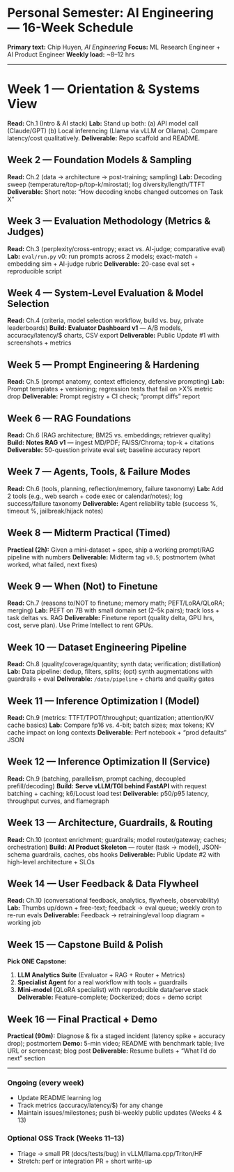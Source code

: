 # Personal Semester: AI Engineering — 16-Week Schedule

**Primary text:** Chip Huyen, *AI Engineering*
**Focus:** ML Research Engineer + AI Product Engineer
**Weekly load:** ~8–12 hrs

---

# Week 1 — Orientation & Systems View
**Read:** Ch.1 (Intro & AI stack)
**Lab:** Stand up both:
(a) API model call (Claude/GPT)
(b) Local inferencing (Llama via vLLM or Ollama). Compare latency/cost qualitatively.
**Deliverable:** Repo scaffold and README.

## Week 2 — Foundation Models & Sampling
**Read:** Ch.2 (data → architecture → post-training; sampling)
**Lab:** Decoding sweep (temperature/top-p/top-k/mirostat); log diversity/length/TTFT
**Deliverable:** Short note: “How decoding knobs changed outcomes on Task X”

## Week 3 — Evaluation Methodology (Metrics & Judges)
**Read:** Ch.3 (perplexity/cross-entropy; exact vs. AI-judge; comparative eval)
**Lab:** `eval/run.py` v0: run prompts across 2 models; exact-match + embedding sim + AI-judge rubric
**Deliverable:** 20-case eval set + reproducible script

## Week 4 — System-Level Evaluation & Model Selection
**Read:** Ch.4 (criteria, model selection workflow, build vs. buy, private leaderboards)
**Build:** **Evaluator Dashboard v1** — A/B models, accuracy/latency/$ charts, CSV export
**Deliverable:** Public Update #1 with screenshots + metrics

## Week 5 — Prompt Engineering & Hardening
**Read:** Ch.5 (prompt anatomy, context efficiency, defensive prompting)
**Lab:** Prompt templates + versioning; regression tests that fail on >X% metric drop
**Deliverable:** Prompt registry + CI check; “prompt diffs” report

## Week 6 — RAG Foundations
**Read:** Ch.6 (RAG architecture; BM25 vs. embeddings; retriever quality)
**Build:** **Notes RAG v1** — ingest MD/PDF; FAISS/Chroma; top-k + citations
**Deliverable:** 50-question private eval set; baseline accuracy report

## Week 7 — Agents, Tools, & Failure Modes
**Read:** Ch.6 (tools, planning, reflection/memory, failure taxonomy)
**Lab:** Add 2 tools (e.g., web search + code exec or calendar/notes); log success/failure taxonomy
**Deliverable:** Agent reliability table (success %, timeout %, jailbreak/hijack notes)

## Week 8 — Midterm Practical (Timed)
**Practical (2h):** Given a mini-dataset + spec, ship a working prompt/RAG pipeline with numbers
**Deliverable:** Midterm tag `v0.5`; postmortem (what worked, what failed, next fixes)

## Week 9 — When (Not) to Finetune
**Read:** Ch.7 (reasons to/NOT to finetune; memory math; PEFT/LoRA/QLoRA; merging)
**Lab:** PEFT on 7B with small domain set (2–5k pairs); track loss + task deltas vs. RAG
**Deliverable:** Finetune report (quality delta, GPU hrs, cost, serve plan). Use Prime Intellect to rent GPUs.

## Week 10 — Dataset Engineering Pipeline
**Read:** Ch.8 (quality/coverage/quantity; synth data; verification; distillation)
**Lab:** Data pipeline: dedup, filters, splits; (opt) synth augmentations with guardrails + eval
**Deliverable:** `/data/pipeline` + charts and quality gates

## Week 11 — Inference Optimization I (Model)
**Read:** Ch.9 (metrics: TTFT/TPOT/throughput; quantization; attention/KV cache basics)
**Lab:** Compare fp16 vs. 4-bit; batch sizes; max tokens; KV cache impact on long contexts
**Deliverable:** Perf notebook + “prod defaults” JSON

## Week 12 — Inference Optimization II (Service)
**Read:** Ch.9 (batching, parallelism, prompt caching, decoupled prefill/decoding)
**Build:** **Serve vLLM/TGI behind FastAPI** with request batching + caching; k6/Locust load test
**Deliverable:** p50/p95 latency, throughput curves, and flamegraph

## Week 13 — Architecture, Guardrails, & Routing
**Read:** Ch.10 (context enrichment; guardrails; model router/gateway; caches; orchestration)
**Build:** **AI Product Skeleton** — router (task → model), JSON-schema guardrails, caches, obs hooks
**Deliverable:** Public Update #2 with high-level architecture + SLOs

## Week 14 — User Feedback & Data Flywheel
**Read:** Ch.10 (conversational feedback, analytics, flywheels, observability)
**Lab:** Thumbs up/down + free-text; feedback → eval queue; weekly cron to re-run evals
**Deliverable:** Feedback → retraining/eval loop diagram + working job

## Week 15 — Capstone Build & Polish
**Pick ONE Capstone:**
1) **LLM Analytics Suite** (Evaluator + RAG + Router + Metrics)
2) **Specialist Agent** for a real workflow with tools + guardrails
3) **Mini-model** (QLoRA specialist) with reproducible data/serve stack
**Deliverable:** Feature-complete; Dockerized; docs + demo script

## Week 16 — Final Practical + Demo
**Practical (90m):** Diagnose & fix a staged incident (latency spike + accuracy drop); postmortem
**Demo:** 5-min video; README with benchmark table; live URL or screencast; blog post
**Deliverable:** Resume bullets + “What I’d do next” section

---

### Ongoing (every week)
- Update README learning log
- Track metrics (accuracy/latency/$) for any change
- Maintain issues/milestones; push bi-weekly public updates (Weeks 4 & 13)

### Optional OSS Track (Weeks 11–13)
- Triage → small PR (docs/tests/bug) in vLLM/llama.cpp/Triton/HF
- Stretch: perf or integration PR + short write-up
